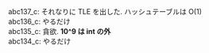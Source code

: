 abc137_c: それなりに TLE を出した. ハッシュテーブルは O(1) \
abc136_c: やるだけ \
abc135_c: 貪欲. **10^9 は int の外** \
abc134_c: やるだけ 